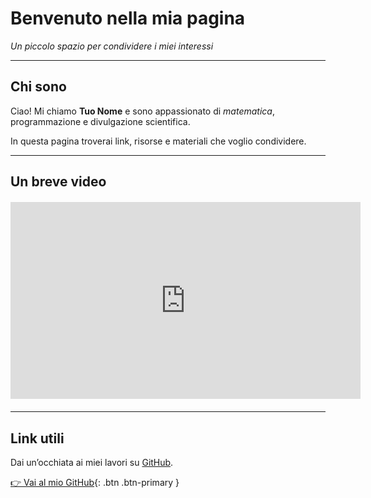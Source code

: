 # Benvenuto nella mia pagina
_Un piccolo spazio per condividere i miei interessi_

---

## Chi sono
Ciao! Mi chiamo **Tuo Nome** e sono appassionato di *matematica*, programmazione e divulgazione scientifica.  

In questa pagina troverai link, risorse e materiali che voglio condividere.

---

## Un breve video
<div style="text-align: center; margin: 20px 0;">
  <iframe width="560" height="315"
    src="https://www.youtube.com/embed/CODICE_VIDEO"
    title="Video di esempio"
    frameborder="0"
    allowfullscreen>
  </iframe>
</div>

---

## Link utili
Dai un’occhiata ai miei lavori su [GitHub](https://github.com/tuonome).  

[👉 Vai al mio GitHub](https://github.com/tuonome){: .btn .btn-primary }
